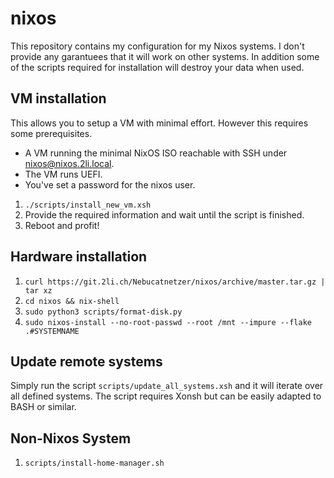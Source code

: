 # nixos

This repository contains my configuration for my Nixos systems.
I don't provide any garantuees that it will work on other systems.
In addition some of the scripts required for installation will destroy your data when used.

## VM installation

This allows you to setup a VM with minimal effort.
However this requires some prerequisites.

- A VM running the minimal NixOS ISO reachable with SSH under nixos@nixos.2li.local.
- The VM runs UEFI.
- You've set a password for the nixos user.

1. `./scripts/install_new_vm.xsh`
2. Provide the required information and wait until the script is finished.
3. Reboot and profit!

## Hardware installation

1. `curl https://git.2li.ch/Nebucatnetzer/nixos/archive/master.tar.gz | tar xz`
2. `cd nixos && nix-shell`
3. `sudo python3 scripts/format-disk.py`
4. `sudo nixos-install --no-root-passwd --root /mnt --impure --flake .#SYSTEMNAME`

## Update remote systems

Simply run the script `scripts/update_all_systems.xsh` and it will iterate over
all defined systems.
The script requires Xonsh but can be easily adapted to BASH or similar.

## Non-Nixos System

1. `scripts/install-home-manager.sh`
